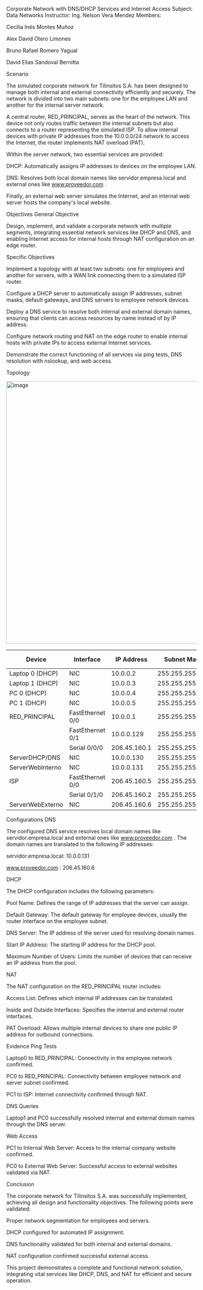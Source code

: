 Corporate Network with DNS/DHCP Services and Internet Access
Subject: Data Networks
Instructor: Ing. Nelson Vera Mendez
Members:

Cecilia Inés Montes Muñoz

Alex David Otero Limones

Bruno Rafael Romero Yagual

David Elias Sandoval Bernitta

Scenario

The simulated corporate network for Tilinsitos S.A. has been designed to manage both internal and external connectivity efficiently and securely. The network is divided into two main subnets: one for the employee LAN and another for the internal server network.

A central router, RED_PRINCIPAL, serves as the heart of the network. This device not only routes traffic between the internal subnets but also connects to a router representing the simulated ISP. To allow internal devices with private IP addresses from the 10.0.0.0/24 network to access the Internet, the router implements NAT overload (PAT).

Within the server network, two essential services are provided:

DHCP: Automatically assigns IP addresses to devices on the employee LAN.

DNS: Resolves both local domain names like servidor.empresa.local and external ones like www.proveedor.com
.

Finally, an external web server simulates the Internet, and an internal web server hosts the company's local website.

Objectives
General Objective

Design, implement, and validate a corporate network with multiple segments, integrating essential network services like DHCP and DNS, and enabling Internet access for internal hosts through NAT configuration on an edge router.

Specific Objectives

Implement a topology with at least two subnets: one for employees and another for servers, with a WAN link connecting them to a simulated ISP router.

Configure a DHCP server to automatically assign IP addresses, subnet masks, default gateways, and DNS servers to employee network devices.

Deploy a DNS service to resolve both internal and external domain names, ensuring that clients can access resources by name instead of by IP address.

Configure network routing and NAT on the edge router to enable internal hosts with private IPs to access external Internet services.

Demonstrate the correct functioning of all services via ping tests, DNS resolution with nslookup, and web access.

Topology

<img width="1179" height="693" alt="image" src="https://github.com/user-attachments/assets/ff47e500-ae50-4942-ba91-71133560d031" />

| Device           | Interface        | IP Address   | Subnet Mask     | Default Gateway |
| ---------------- | ---------------- | ------------ | --------------- | --------------- |
| Laptop 0 (DHCP)  | NIC              | 10.0.0.2     | 255.255.255.128 | 10.0.0.1        |
| Laptop 1 (DHCP)  | NIC              | 10.0.0.3     | 255.255.255.128 | 10.0.0.1        |
| PC 0 (DHCP)      | NIC              | 10.0.0.4     | 255.255.255.128 | 10.0.0.1        |
| PC 1 (DHCP)      | NIC              | 10.0.0.5     | 255.255.255.128 | 10.0.0.1        |
| RED\_PRINCIPAL   | FastEthernet 0/0 | 10.0.0.1     | 255.255.255.128 | NA              |
|                  | FastEthernet 0/1 | 10.0.0.129   | 255.255.255.128 | NA              |
|                  | Serial 0/0/0     | 206.45.160.1 | 255.255.255.252 | NA              |
| ServerDHCP/DNS   | NIC              | 10.0.0.130   | 255.255.255.128 | 10.0.0.129      |
| ServerWebInterno | NIC              | 10.0.0.131   | 255.255.255.128 | 10.0.0.129      |
| ISP              | FastEthernet 0/0 | 206.45.160.5 | 255.255.255.252 | NA              |
|                  | Serial 0/1/0     | 206.45.160.2 | 255.255.255.252 | NA              |
| ServerWebExterno | NIC              | 206.45.160.6 | 255.255.255.252 | 206.45.160.5    |

Configurations
DNS

The configured DNS service resolves local domain names like servidor.empresa.local and external ones like www.proveedor.com
. The domain names are translated to the following IP addresses:

servidor.empresa.local: 10.0.0.131

www.proveedor.com
: 206.45.160.6

DHCP

The DHCP configuration includes the following parameters:

Pool Name: Defines the range of IP addresses that the server can assign.

Default Gateway: The default gateway for employee devices, usually the router interface on the employee subnet.

DNS Server: The IP address of the server used for resolving domain names.

Start IP Address: The starting IP address for the DHCP pool.

Maximum Number of Users: Limits the number of devices that can receive an IP address from the pool.

NAT

The NAT configuration on the RED_PRINCIPAL router includes:

Access List: Defines which internal IP addresses can be translated.

Inside and Outside Interfaces: Specifies the internal and external router interfaces.

PAT Overload: Allows multiple internal devices to share one public IP address for outbound connections.

Evidence
Ping Tests

Laptop0 to RED_PRINCIPAL: Connectivity in the employee network confirmed.

PC0 to RED_PRINCIPAL: Connectivity between employee network and server subnet confirmed.

PC1 to ISP: Internet connectivity confirmed through NAT.

DNS Queries

Laptop1 and PC0 successfully resolved internal and external domain names through the DNS server.

Web Access

PC1 to Internal Web Server: Access to the internal company website confirmed.

PC0 to External Web Server: Successful access to external websites validated via NAT.

Conclusion

The corporate network for Tilinsitos S.A. was successfully implemented, achieving all design and functionality objectives. The following points were validated:

Proper network segmentation for employees and servers.

DHCP configured for automated IP assignment.

DNS functionality validated for both internal and external domains.

NAT configuration confirmed successful external access.

This project demonstrates a complete and functional network solution, integrating vital services like DHCP, DNS, and NAT for efficient and secure operation.
